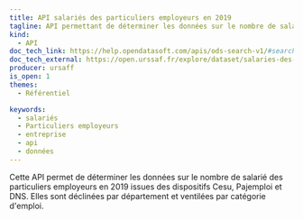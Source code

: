 ```yaml
---
title: API salariés des particuliers employeurs en 2019
tagline: API permettant de déterminer les données sur le nombre de salarié des particuliers employeurs en 2019
kind:
  - API
doc_tech_link: https://help.opendatasoft.com/apis/ods-search-v1/#search-api-v1
doc_tech_external: https://open.urssaf.fr/explore/dataset/salaries-des-particuliers-employeurs-en-2019/api/
producer: ursaff
is_open: 1
themes:
  - Référentiel

keywords:
  - salariés
  - Particuliers employeurs
  - entreprise
  - api
  - données
---
```


Cette API permet de déterminer les données sur le nombre de salarié des particuliers employeurs en 2019 issues des dispositifs Cesu, Pajemploi et DNS. Elles sont déclinées par département et ventilées par catégorie d'emploi.
